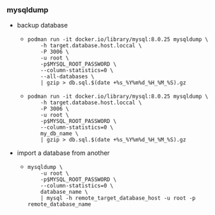 ### mysqldump

* backup database
    + ```shell
      podman run -it docker.io/library/mysql:8.0.25 mysqldump \
          -h target.database.host.loccal \
          -P 3006 \
          -u root \
          -p$MYSQL_ROOT_PASSWORD \
          --column-statistics=0 \
          --all-databases \
          | gzip > db.sql.$(date +%s_%Y%m%d_%H_%M_%S).gz
      ```
    + ```shell
      podman run -it docker.io/library/mysql:8.0.25 mysqldump \
          -h target.database.host.loccal \
          -P 3006 \
          -u root \
          -p$MYSQL_ROOT_PASSWORD \
          --column-statistics=0 \
          my_db_name \
          | gzip > db.sql.$(date +%s_%Y%m%d_%H_%M_%S).gz
      ```
* import a database from another
    + ```shell
      mysqldump \
          -u root \
          -p$MYSQL_ROOT_PASSWORD \
          --column-statistics=0 \
          database_name \
          | mysql -h remote_target_database_host -u root -p remote_database_name
      ```